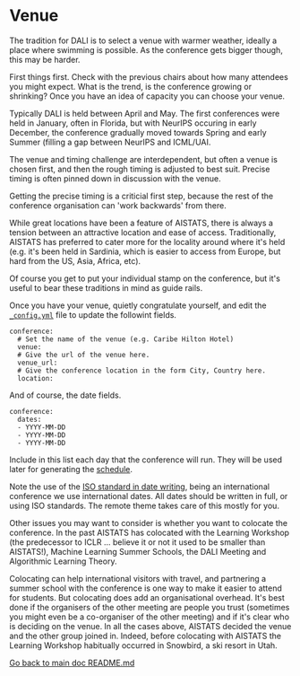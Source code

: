 # Venue

The tradition for DALI is to select a venue with warmer weather, ideally a place where swimming is possible. As the conference gets bigger though, this may be harder.

First things first. Check with the previous chairs about how many attendees you might expect. What is the trend, is the conference growing or shrinking? Once you have an idea of capacity you can choose your venue. 

Typically DALI is held between April and May. The first conferences were held in January, often in Florida, but with NeurIPS occuring in early December, the conference gradually moved towards Spring and early Summer (filling a gap between NeurIPS and ICML/UAI. 

The venue and timing challenge are interdependent, but often a venue is chosen first, and then the rough timing is adjusted to best suit. Precise timing is often pinned down in discussion with the venue.

Getting the precise timing is a criticial first step, because the rest of the conference organisation can 'work backwards' from there. 

While great locations have been a feature of AISTATS, there is always a tension between an attractive location and ease of access. Traditionally, AISTATS has preferred to cater more for the locality around where it's held (e.g. it's been held in Sardinia, which is easier to access from Europe, but hard from the US, Asia, Africa, etc). 

Of course you get to put your individual stamp on the conference, but it's useful to bear these traditions in mind as guide rails. 

Once you have your venue, quietly congratulate yourself, and edit the [`_config.yml`](../_config.yml) file to update the followint fields.

```
conference:
  # Set the name of the venue (e.g. Caribe Hilton Hotel)  
  venue:
  # Give the url of the venue here.  
  venue_url:
  # Give the conference location in the form City, Country here.
  location: 
```

And of course, the date fields.

```
conference:
  dates:
  - YYYY-MM-DD
  - YYYY-MM-DD
  - YYYY-MM-DD
```
Include in this list each day that the conference will run. They will be used later for generating the [schedule](./schedule.md).

Note the use of the [ISO standard in date writing](https://en.wikipedia.org/wiki/ISO_8601), being an international conference we use international dates. All dates should be written in full, or using ISO standards. The remote theme takes care of this mostly for you. 

Other issues you may want to consider is whether you want to colocate the conference. In the past AISTATS has colocated with the Learning Workshop (the predecessor to ICLR ... believe it or not it used to be smaller than AISTATS!), Machine Learning Summer Schools, the DALI Meeting and Algorithmic Learning Theory.

Colocating can help international visitors with travel, and partnering a summer school with the conference is one way to make it easier to attend for students. But colocating does add an organisational overhead. It's best done if the organisers of the other meeting are people you trust (sometimes you might even be a co-organiser of the other meeting) and if it's clear who is deciding on the venue. In all the cases above, AISTATS decided the venue and the other group joined in. Indeed, before colocating with AISTATS the Learning Workshop habitually occurred in Snowbird, a ski resort in Utah.

[Go back to main doc README.md](./README.md)

